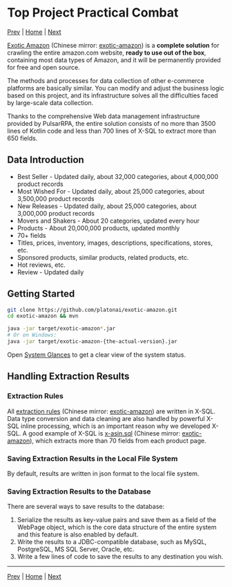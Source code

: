 Top Project Practical Combat
=

[Prev](16console.md) | [Home](1home.md) | [Next](18miscellaneous.md)

[Exotic Amazon](https://github.com/platonai/exotic-amazon) (Chinese mirror: [exotic-amazon](https://gitee.com/platonai_galaxyeye/exotic-amazon)) is a **complete solution** for crawling the entire amazon.com website, **ready to use out of the box**, containing most data types of Amazon, and it will be permanently provided for free and open source.

The methods and processes for data collection of other e-commerce platforms are basically similar. You can modify and adjust the business logic based on this project, and its infrastructure solves all the difficulties faced by large-scale data collection.

Thanks to the comprehensive Web data management infrastructure provided by PulsarRPA, the entire solution consists of no more than 3500 lines of Kotlin code and less than 700 lines of X-SQL to extract more than 650 fields.

## Data Introduction

- Best Seller - Updated daily, about 32,000 categories, about 4,000,000 product records
- Most Wished For - Updated daily, about 25,000 categories, about 3,500,000 product records
- New Releases - Updated daily, about 25,000 categories, about 3,000,000 product records
- Movers and Shakers - About 20 categories, updated every hour
- Products - About 20,000,000 products, updated monthly
- 70+ fields
- Titles, prices, inventory, images, descriptions, specifications, stores, etc.
- Sponsored products, similar products, related products, etc.
- Hot reviews, etc.
- Review - Updated daily

## Getting Started

```bash
git clone https://github.com/platonai/exotic-amazon.git
cd exotic-amazon && mvn

java -jar target/exotic-amazon*.jar
# Or on Windows:
java -jar target/exotic-amazon-{the-actual-version}.jar
```

Open [System Glances](http://localhost:8182/api/system/status/glances) to get a clear view of the system status.

## Handling Extraction Results

### Extraction Rules

All [extraction rules](https://github.com/platonai/exotic-amazon/tree/main/src/main/resources/sites/amazon/crawl/parse/sql/crawl/) (Chinese mirror: [exotic-amazon](https://gitee.com/platonai_galaxyeye/exotic-amazon/tree/main/src/main/resources/sites/amazon/crawl/parse/sql/crawl/)) are written in X-SQL. Data type conversion and data cleaning are also handled by powerful X-SQL inline processing, which is an important reason why we developed X-SQL. A good example of X-SQL is [x-asin.sql](https://github.com/platonai/exotic-amazon/tree/main/src/main/resources/sites/amazon/crawl/parse/sql/crawl/x-asin.sql) (Chinese mirror: [exotic-amazon](https://gitee.com/platonai_galaxyeye/exotic-amazon/blob/main/src/main/resources/sites/amazon/crawl/parse/sql/crawl/x-asin.sql)), which extracts more than 70 fields from each product page.

### Saving Extraction Results in the Local File System

By default, results are written in json format to the local file system.

### Saving Extraction Results to the Database

There are several ways to save results to the database:

1. Serialize the results as key-value pairs and save them as a field of the WebPage object, which is the core data structure of the entire system and this feature is also enabled by default.
2. Write the results to a JDBC-compatible database, such as MySQL, PostgreSQL, MS SQL Server, Oracle, etc.
3. Write a few lines of code to save the results to any destination you wish.

------

[Prev](16console.md) | [Home](1home.md) | [Next](18miscellaneous.md)
